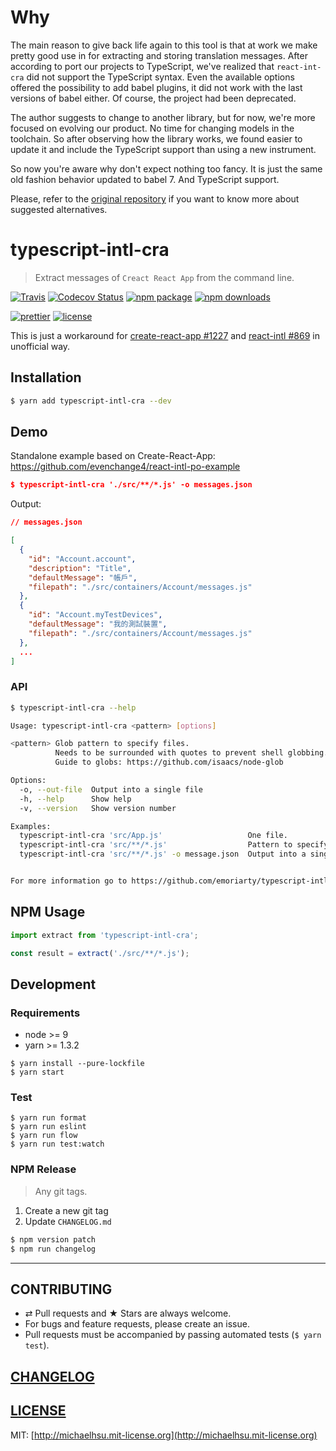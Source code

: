 # Why

The main reason to give back life again to this tool is that at work we make pretty good use in for extracting and storing translation messages. After according to port our projects to TypeScript, we've realized that `react-int-cra` did not support the TypeScript syntax. Even the available options offered the possibility to add babel plugins, it did not work with the last versions of babel either. Of course, the project had been deprecated.

The author suggests to change to another library, but for now, we're more focused on evolving our product. No time for changing models in the toolchain. So after observing how the library works, we found easier to update it and include the TypeScript support than using a new instrument.

So now you're aware why don't expect nothing too fancy. It is just the same old fashion behavior updated to babel 7. And TypeScript support.

Please, refer to the [original repository](https://github.com/evenchange4/react-intl-cra#%EF%B8%8F-deprecated---this-repository-is-no-longer-maintained) if you want to know more about suggested alternatives.

# typescript-intl-cra

> Extract messages of `Creact React App` from the command line.

[![Travis][build-badge]][build]
[![Codecov Status][codecov-badge]][codecov]
[![npm package][npm-badge]][npm]
[![npm downloads][npm-downloads]][npm]

[![prettier][prettier-badge]][prettier]
[![license][license-badge]][license]

This is just a workaround for [create-react-app #1227](https://github.com/facebookincubator/create-react-app/issues/1227#issuecomment-285738137) and [react-intl #869](https://github.com/yahoo/react-intl/issues/869) in unofficial way.

## Installation

```sh
$ yarn add typescript-intl-cra --dev
```

## Demo

Standalone example based on Create-React-App: https://github.com/evenchange4/react-intl-po-example

```json
$ typescript-intl-cra './src/**/*.js' -o messages.json
```

Output:

```json
// messages.json

[
  {
    "id": "Account.account",
    "description": "Title",
    "defaultMessage": "帳戶",
    "filepath": "./src/containers/Account/messages.js"
  },
  {
    "id": "Account.myTestDevices",
    "defaultMessage": "我的測試裝置",
    "filepath": "./src/containers/Account/messages.js"
  },
  ...
]
```

### API

```sh
$ typescript-intl-cra --help

Usage: typescript-intl-cra <pattern> [options]

<pattern> Glob pattern to specify files.
          Needs to be surrounded with quotes to prevent shell globbing.
          Guide to globs: https://github.com/isaacs/node-glob

Options:
  -o, --out-file  Output into a single file                             [string]
  -h, --help      Show help                                            [boolean]
  -v, --version   Show version number                                  [boolean]

Examples:
  typescript-intl-cra 'src/App.js'                   One file.
  typescript-intl-cra 'src/**/*.js'                  Pattern to specify files
  typescript-intl-cra 'src/**/*.js' -o message.json  Output into a single file.


For more information go to https://github.com/emoriarty/typescript-intl-cra
```

## NPM Usage

```js
import extract from 'typescript-intl-cra';

const result = extract('./src/**/*.js');
```

## Development

### Requirements

* node >= 9
* yarn >= 1.3.2

```
$ yarn install --pure-lockfile
$ yarn start
```

### Test

```
$ yarn run format
$ yarn run eslint
$ yarn run flow
$ yarn run test:watch
```

### NPM Release

> Any git tags.

1. Create a new git tag
2. Update `CHANGELOG.md`

```sh
$ npm version patch
$ npm run changelog
```

---

## CONTRIBUTING

* ⇄ Pull requests and ★ Stars are always welcome.
* For bugs and feature requests, please create an issue.
* Pull requests must be accompanied by passing automated tests (`$ yarn test`).

## [CHANGELOG](CHANGELOG.md)

## [LICENSE](LICENSE)

MIT: [http://michaelhsu.mit-license.org](http://michaelhsu.mit-license.org)

[build-badge]: https://img.shields.io/travis/emoriarty/typescript-intl-cra/master.svg?style=flat-square
[build]: https://travis-ci.org/emoriarty/typescript-intl-cra
[npm-badge]: https://img.shields.io/npm/v/typescript-intl-cra.svg?style=flat-square
[npm]: https://www.npmjs.org/package/typescript-intl-cra
[codecov-badge]: https://img.shields.io/codecov/c/github/emoriarty/typescript-intl-cra.svg?style=flat-square
[codecov]: https://codecov.io/github/emoriarty/typescript-intl-cra?branch=master
[npm-downloads]: https://img.shields.io/npm/dt/typescript-intl-cra.svg?style=flat-square
[license-badge]: https://img.shields.io/npm/l/typescript-intl-cra.svg?style=flat-square
[license]: http://michaelhsu.mit-license.org/
[prettier-badge]: https://img.shields.io/badge/styled_with-prettier-ff69b4.svg?style=flat-square
[prettier]: https://github.com/prettier/prettier

